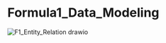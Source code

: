 # Formula1_Data_Modeling

![F1_Entity_Relation drawio](https://github.com/gakas14/Formula1_Data_Modeling/assets/74584964/fb3e6760-706c-4df6-beef-49c78dc8709b)
